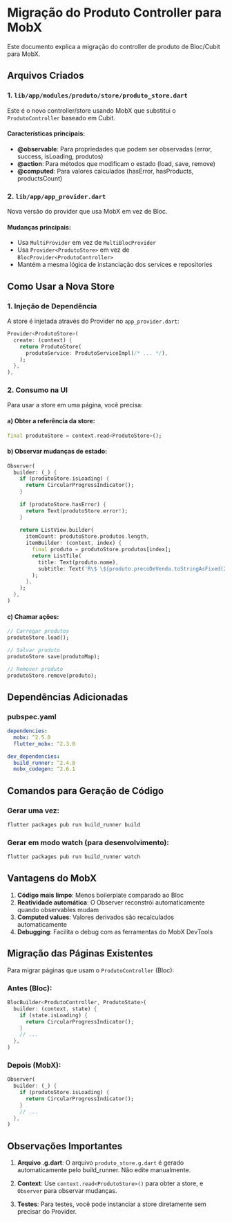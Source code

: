 # Migração do Produto Controller para MobX

Este documento explica a migração do controller de produto de Bloc/Cubit para MobX.

## Arquivos Criados

### 1. `lib/app/modules/produto/store/produto_store.dart`
Este é o novo controller/store usando MobX que substitui o `ProdutoController` baseado em Cubit.

#### Características principais:
- **@observable**: Para propriedades que podem ser observadas (error, success, isLoading, produtos)
- **@action**: Para métodos que modificam o estado (load, save, remove)
- **@computed**: Para valores calculados (hasError, hasProducts, productsCount)

### 2. `lib/app/app_provider.dart`
Nova versão do provider que usa MobX em vez de Bloc.

#### Mudanças principais:
- Usa `MultiProvider` em vez de `MultiBlocProvider`
- Usa `Provider<ProdutoStore>` em vez de `BlocProvider<ProdutoController>`
- Mantém a mesma lógica de instanciação dos services e repositories

## Como Usar a Nova Store

### 1. Injeção de Dependência
A store é injetada através do Provider no `app_provider.dart`:

```dart
Provider<ProdutoStore>(
  create: (context) {
    return ProdutoStore(
      produtoService: ProdutoServiceImpl(/* ... */),
    );
  },
),
```

### 2. Consumo na UI
Para usar a store em uma página, você precisa:

#### a) Obter a referência da store:
```dart
final produtoStore = context.read<ProdutoStore>();
```

#### b) Observar mudanças de estado:
```dart
Observer(
  builder: (_) {
    if (produtoStore.isLoading) {
      return CircularProgressIndicator();
    }
    
    if (produtoStore.hasError) {
      return Text(produtoStore.error!);
    }
    
    return ListView.builder(
      itemCount: produtoStore.produtos.length,
      itemBuilder: (context, index) {
        final produto = produtoStore.produtos[index];
        return ListTile(
          title: Text(produto.nome),
          subtitle: Text('R\$ \${produto.precoDeVenda.toStringAsFixed(2)}'),
        );
      },
    );
  },
)
```

#### c) Chamar ações:
```dart
// Carregar produtos
produtoStore.load();

// Salvar produto
produtoStore.save(produtoMap);

// Remover produto
produtoStore.remove(produto);
```

## Dependências Adicionadas

### pubspec.yaml
```yaml
dependencies:
  mobx: ^2.5.0
  flutter_mobx: ^2.3.0

dev_dependencies:
  build_runner: ^2.4.8
  mobx_codegen: ^2.6.1
```

## Comandos para Geração de Código

### Gerar uma vez:
```bash
flutter packages pub run build_runner build
```

### Gerar em modo watch (para desenvolvimento):
```bash
flutter packages pub run build_runner watch
```

## Vantagens do MobX

1. **Código mais limpo**: Menos boilerplate comparado ao Bloc
2. **Reatividade automática**: O Observer reconstrói automaticamente quando observables mudam
3. **Computed values**: Valores derivados são recalculados automaticamente
4. **Debugging**: Facilita o debug com as ferramentas do MobX DevTools

## Migração das Páginas Existentes

Para migrar páginas que usam o `ProdutoController` (Bloc):

### Antes (Bloc):
```dart
BlocBuilder<ProdutoController, ProdutoState>(
  builder: (context, state) {
    if (state.isLoading) {
      return CircularProgressIndicator();
    }
    // ...
  },
)
```

### Depois (MobX):
```dart
Observer(
  builder: (_) {
    if (produtoStore.isLoading) {
      return CircularProgressIndicator();
    }
    // ...
  },
)
```

## Observações Importantes

1. **Arquivo .g.dart**: O arquivo `produto_store.g.dart` é gerado automaticamente pelo build_runner. Não edite manualmente.

2. **Context**: Use `context.read<ProdutoStore>()` para obter a store, e `Observer` para observar mudanças.

3. **Testes**: Para testes, você pode instanciar a store diretamente sem precisar do Provider.
